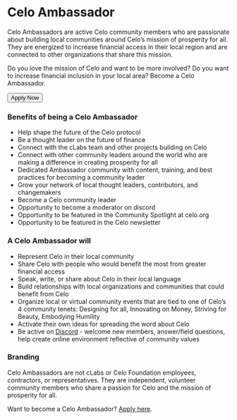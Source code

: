 # Celo Ambassador

Celo Ambassadors are active Celo community members who are passionate about building local communities around Celo’s mission of prosperity for all. They are energized to increase financial access in their local region and are connected to other organizations that share this mission. 

Do you love the mission of Celo and want to be more involved? Do you want to increase financial inclusion in your local area? Become a Celo Ambassador.

<button href="https://airtable.com/shrfUJWk1eKfFcZKb">Apply Now</button>


### Benefits of being a Celo Ambassador

* Help shape the future of the Celo protocol
* Be a thought leader on the future of finance
* Connect with the cLabs team and other projects building on Celo
* Connect with other community leaders around the world who are making a difference in creating prosperity for all
* Dedicated Ambassador community with content, training, and best practices for becoming a community leader
* Grow your network of local thought leaders, contributors, and changemakers 
* Become a Celo community leader
* Opportunity to become a moderator on discord 
* Opportunity to be featured in the Community Spotlight at celo.org
* Opportunity to be featured in the Celo newsletter



### A Celo Ambassador will

* Represent Celo in their local community
* Share Celo with people who would benefit the most from greater financial access
* Speak, write, or share about Celo in their local language
* Build relationships with local organizations and communities that could benefit from Celo
* Organize local or virtual community events that are tied to one of Celo’s 4 community tenets: Designing for all, Innovating on Money, Striving for Beauty, Embodying Humility
* Activate their own ideas for spreading the word about Celo
* Be active on [Discord](https://chat.celo.org) - welcome new members, answer/field questions, help create online environment reflective of community values


### Branding
Celo Ambassadors are not cLabs or Celo Foundation employees, contractors, or representatives. They are independent, volunteer community members who share a passion for Celo and the mission of prosperity for all.

Want to become a Celo Ambassador? [Apply here](https://airtable.com/shrfUJWk1eKfFcZKb). 
